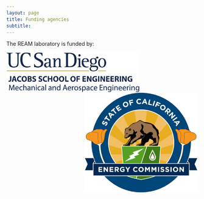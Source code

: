 ```yaml
---
layout: page
title: Funding agencies
subtitle:
---
```


The REAM laboratory is funded by:

<p>
<img style="float:left;" src="/assets/img/mae_blank.png" width="350" style="padding-bottom: 10px;" style="padding-right: 10px;"/>
<img style="float:right;" src="/assets/img/CEC_logo_white.png" width="300" style="padding-bottom: 10px;" style="padding-right: 10px;"/>
</p>



